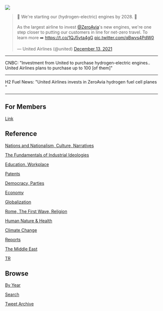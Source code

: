 <img src="https://drive.google.com/uc?export=view&id=1B2wf9R7AMH1d7Vw6e2mucLbIQ5NSjir7"/>

<blockquote class="twitter-tweet"><p lang="en" dir="ltr">🏁 We&#39;re starting our (hydrogen-electric) engines by 2028. 🏁<br><br>As the largest airline to invest <a href="https://twitter.com/ZeroAvia?ref_src=twsrc%5Etfw">@ZeroAvia</a>&#39;s new engines, we&#39;re one step closer to putting our customers in line for net-zero travel. To learn more ➡️ <a href="https://t.co/1QJ5vta4gG">https://t.co/1QJ5vta4gG</a> <a href="https://t.co/qBwvs4PdW0">pic.twitter.com/qBwvs4PdW0</a></p>&mdash; United Airlines (@united) <a href="https://twitter.com/united/status/1470468580626124805?ref_src=twsrc%5Etfw">December 13, 2021</a></blockquote> <script async src="https://platform.twitter.com/widgets.js" charset="utf-8"></script>

---

CNBC: "Investment from United to purchase hydrogen-electric
engines.. United Airlines plans to purchase up to 100 [of them]"

---

H2 Fuel News: "United Airlines invests in ZeroAvia hydrogen fuel cell planes "

---

## For Members

[Link](https://thirdwave-members.herokuapp.com)

## Reference

[Nations and Nationalism, Culture, Narratives](/2013/02/nations-and-nationalism.md)

[The Fundamentals of Industrial Ideologies](/2011/04/fundamentals-of-industrial-ideologies.md)

[Education, Workplace](2017/09/education-workplace.md)

[Patents](/2018/09/patents.md)

[Democracy, Parties](/2016/11/democracy.md)

[Economy](/2018/05/economy.md)

[Globalization](/2018/09/globalization.md)

[Rome, The First Wave, Religion](/2017/12/rome.md)

[Human Nature & Health](/2020/07/human-nature.md)

[Climate Change](/2018/12/climate.md)

[Reports](/2019/05/reports.md)

[The Middle East](/2019/07/middleeast.md)

[TR](../tr)

## Browse

[By Year](years.md)

[Search](search.html)

[Tweet Archive](/tweets/README.md)


